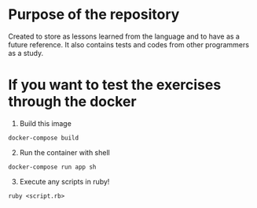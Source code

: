 # Purpose of the repository

Created to store as lessons learned from the language and to have as a future reference. It also contains tests and codes from other programmers as a study.

# If you want to test the exercises through the docker

1. Build this image
```
docker-compose build
```
2. Run the container with shell
```
docker-compose run app sh
```
3. Execute any scripts in ruby!
```
ruby <script.rb>
```
